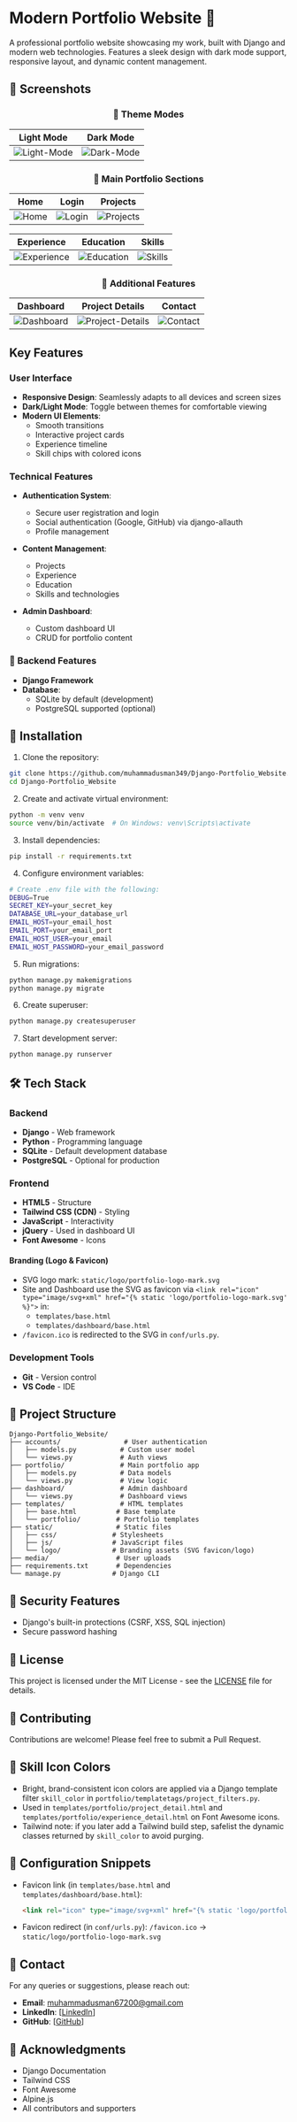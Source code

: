 # Modern Portfolio Website 🚀

A professional portfolio website showcasing my work, built with Django and modern web technologies. Features a sleek design with dark mode support, responsive layout, and dynamic content management.

## 📸 Screenshots

<div align="center">

### 🌟 Theme Modes
| Light Mode | Dark Mode |
|:----------:|:---------:|
| ![Light-Mode](assets/Screenshot%20(112).png) | ![Dark-Mode](assets/Screenshot%20(133).png) |

### 🎯 Main Portfolio Sections
| Home | Login | Projects |
|:----:|:-------------:|:--------:|
| ![Home](assets/Screenshot%20(112).png) | ![Login](assets/Screenshot%20(134).png) | ![Projects](assets/Screenshot%20(129).png) |

| Experience | Education | Skills |
|:----------:|:---------:|:------:|
| ![Experience](assets/Screenshot%20(130).png) | ![Education](assets/Screenshot%20(131).png) | ![Skills](assets/Screenshot%20(132).png) |

### 💼 Additional Features
| Dashboard | Project Details | Contact |
|:---------:|:--------------:|:-------:|
| ![Dashboard](assets/Screenshot%20(123).png) | ![Project-Details](assets/Screenshot%20(124).png) | ![Contact](assets/Screenshot%20(122).png) |

</div>

## Key Features

### User Interface
- **Responsive Design**: Seamlessly adapts to all devices and screen sizes
- **Dark/Light Mode**: Toggle between themes for comfortable viewing
- **Modern UI Elements**:
  - Smooth transitions
  - Interactive project cards
  - Experience timeline
  - Skill chips with colored icons

### Technical Features
- **Authentication System**:
  - Secure user registration and login
  - Social authentication (Google, GitHub) via django-allauth
  - Profile management

- **Content Management**:
  - Projects
  - Experience
  - Education
  - Skills and technologies

- **Admin Dashboard**:
  - Custom dashboard UI
  - CRUD for portfolio content

### 🔧 Backend Features
- **Django Framework**
- **Database**:
  - SQLite by default (development)
  - PostgreSQL supported (optional)

## 🚀 Installation

1. Clone the repository:
```bash
git clone https://github.com/muhammadusman349/Django-Portfolio_Website.git
cd Django-Portfolio_Website
```

2. Create and activate virtual environment:
```bash
python -m venv venv
source venv/bin/activate  # On Windows: venv\Scripts\activate
```

3. Install dependencies:
```bash
pip install -r requirements.txt
```

4. Configure environment variables:
```bash
# Create .env file with the following:
DEBUG=True
SECRET_KEY=your_secret_key
DATABASE_URL=your_database_url
EMAIL_HOST=your_email_host
EMAIL_PORT=your_email_port
EMAIL_HOST_USER=your_email
EMAIL_HOST_PASSWORD=your_email_password
```

5. Run migrations:
```bash
python manage.py makemigrations
python manage.py migrate
```

6. Create superuser:
```bash
python manage.py createsuperuser
```

7. Start development server:
```bash
python manage.py runserver
```

## 🛠️ Tech Stack

### Backend
- **Django** - Web framework
- **Python** - Programming language
- **SQLite** - Default development database
- **PostgreSQL** - Optional for production

### Frontend
- **HTML5** - Structure
- **Tailwind CSS (CDN)** - Styling
- **JavaScript** - Interactivity
- **jQuery** - Used in dashboard UI
- **Font Awesome** - Icons

#### Branding (Logo & Favicon)
- SVG logo mark: `static/logo/portfolio-logo-mark.svg`
- Site and Dashboard use the SVG as favicon via `<link rel="icon" type="image/svg+xml" href="{% static 'logo/portfolio-logo-mark.svg' %}">` in:
  - `templates/base.html`
  - `templates/dashboard/base.html`
- `/favicon.ico` is redirected to the SVG in `conf/urls.py`.

### Development Tools
- **Git** - Version control
- **VS Code** - IDE

## 📁 Project Structure

```
Django-Portfolio_Website/
├── accounts/                # User authentication
│   ├── models.py           # Custom user model
│   └── views.py            # Auth views
├── portfolio/              # Main portfolio app
│   ├── models.py           # Data models
│   └── views.py            # View logic
├── dashboard/              # Admin dashboard
│   └── views.py            # Dashboard views
├── templates/              # HTML templates
│   ├── base.html          # Base template
│   └── portfolio/         # Portfolio templates
├── static/                # Static files
│   ├── css/              # Stylesheets
│   ├── js/               # JavaScript files
│   └── logo/             # Branding assets (SVG favicon/logo)
├── media/                 # User uploads
├── requirements.txt       # Dependencies
└── manage.py             # Django CLI
```

## 🔐 Security Features

- Django's built-in protections (CSRF, XSS, SQL injection)
- Secure password hashing

<!-- ## 🚀 Deployment

1. Server Setup:
   - Ubuntu 20.04 LTS
   - Nginx configuration
   - SSL certificate
   - Domain configuration

2. Database Setup:
   - PostgreSQL installation
   - Database optimization
   - Backup configuration

3. Application Deployment:
   - Gunicorn setup
   - Static files serving
   - Media files handling
   - Environment variables

4. Monitoring:
   - Server monitoring
   - Error tracking
   - Performance metrics
   - Backup verification -->

## 📝 License

This project is licensed under the MIT License - see the [LICENSE](LICENSE) file for details.

## 🤝 Contributing

Contributions are welcome! Please feel free to submit a Pull Request.

## 🎨 Skill Icon Colors

- Bright, brand-consistent icon colors are applied via a Django template filter `skill_color` in `portfolio/templatetags/project_filters.py`.
- Used in `templates/portfolio/project_detail.html` and `templates/portfolio/experience_detail.html` on Font Awesome icons.
- Tailwind note: if you later add a Tailwind build step, safelist the dynamic classes returned by `skill_color` to avoid purging.

## 🔧 Configuration Snippets

- Favicon link (in `templates/base.html` and `templates/dashboard/base.html`):
  ```html
  <link rel="icon" type="image/svg+xml" href="{% static 'logo/portfolio-logo-mark.svg' %}">
  ```
- Favicon redirect (in `conf/urls.py`): `/favicon.ico` → `static/logo/portfolio-logo-mark.svg`

## 📧 Contact

For any queries or suggestions, please reach out:
- **Email**: muhammadusman67200@gmail.com
- **LinkedIn**: [[LinkedIn](https://www.linkedin.com/in/muhammad-usman-profile/)]
- **GitHub**: [[GitHub](https://github.com/muhammadusman349)]
<!-- - **Portfolio**: [Your Portfolio URL] -->

## 🙏 Acknowledgments

- Django Documentation
- Tailwind CSS
- Font Awesome
- Alpine.js
- All contributors and supporters
